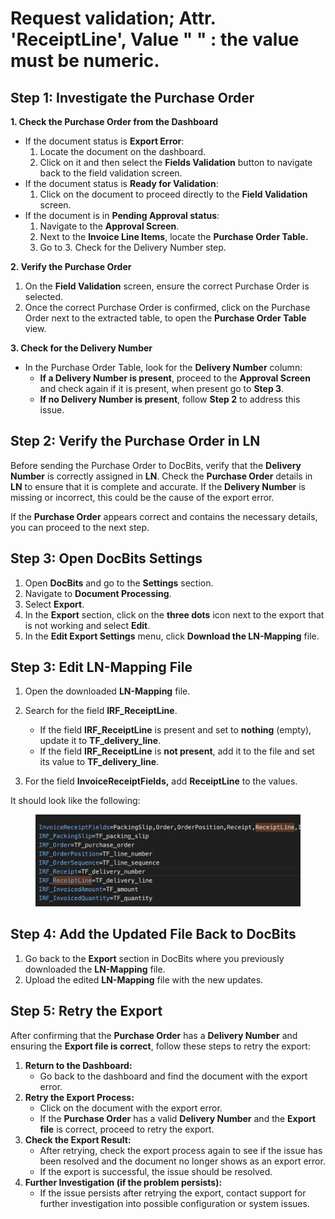 # Request validation; Attr. 'ReceiptLine', Value " " : the value must be numeric.

## **Step 1: Investigate the Purchase Order**

**1. Check the Purchase Order from the Dashboard**

* If the document status is **Export Error**:
  1. Locate the document on the dashboard.
  2. Click on it and then select the **Fields Validation** button to navigate back to the field validation screen.
* If the document status is **Ready for Validation**:
  1. Click on the document to proceed directly to the **Field Validation** screen.
* If the document is in **Pending Approval status**:
  1. Navigate to the **Approval Screen**.
  2. Next to the **Invoice Line Items**, locate the **Purchase Order Table.**
  3. Go to 3. Check for the Delivery Number step.

**2. Verify the Purchase Order**

1. On the **Field Validation** screen, ensure the correct Purchase Order is selected.
2. Once the correct Purchase Order is confirmed, click on the Purchase Order next to the extracted table, to open the **Purchase Order Table** view.

**3. Check for the Delivery Number**

* In the Purchase Order Table, look for the **Delivery Number** column:
  * **If a Delivery Number is present**, proceed to the **Approval Screen** and check again if it is present, when present go to **Step 3**.
  * **If no Delivery Number is present**, follow **Step 2** to address this issue.

## Step 2: Verify the Purchase Order in LN

Before sending the Purchase Order to DocBits, verify that the **Delivery Number** is correctly assigned in **LN**. Check the **Purchase Order** details in **LN** to ensure that it is complete and accurate. If the **Delivery Number** is missing or incorrect, this could be the cause of the export error.

If the **Purchase Order** appears correct and contains the necessary details, you can proceed to the next step.

## **Step 3: Open DocBits Settings**

1. Open **DocBits** and go to the **Settings** section.
2. Navigate to **Document Processing**.
3. Select **Export**.
4. In the **Export** section, click on the **three dots** icon next to the export that is not working and select **Edit**.
5. In the **Edit Export Settings** menu, click **Download the LN-Mapping** file.

## **Step 3: Edit LN-Mapping File**

1. Open the downloaded **LN-Mapping** file.
2.  Search for the field **IRF\_ReceiptLine**.

    * If the field **IRF\_ReceiptLine** is present and set to **nothing** (empty), update it to **TF\_delivery\_line**.
    * If the field **IRF\_ReceiptLine** is **not present**, add it to the file and set its value to **TF\_delivery\_line**.


3. For the field **InvoiceReceiptFields,** add **ReceiptLine** to the values.

It should look like the following:

<figure><img src="../../../.gitbook/assets/image.png" alt="" width="563"><figcaption></figcaption></figure>

## **Step 4: Add the Updated File Back to DocBits**

1. Go back to the **Export** section in DocBits where you previously downloaded the **LN-Mapping** file.
2. Upload the edited **LN-Mapping** file with the new updates.

## Step 5: Retry the Export&#x20;

After confirming that the **Purchase Order** has a **Delivery Number** and ensuring the **Export file is correct**, follow these steps to retry the export:

1. **Return to the Dashboard:**
   * Go back to the dashboard and find the document with the export error.
2. **Retry the Export Process:**
   * Click on the document with the export error.
   * If the **Purchase Order** has a valid **Delivery Number** and the **Export file** is correct, proceed to retry the export.
3. **Check the Export Result:**
   * After retrying, check the export process again to see if the issue has been resolved and the document no longer shows as an export error.
   * If the export is successful, the issue should be resolved.
4. **Further Investigation (if the problem persists):**
   * If the issue persists after retrying the export, contact support for further investigation into possible configuration or system issues.
